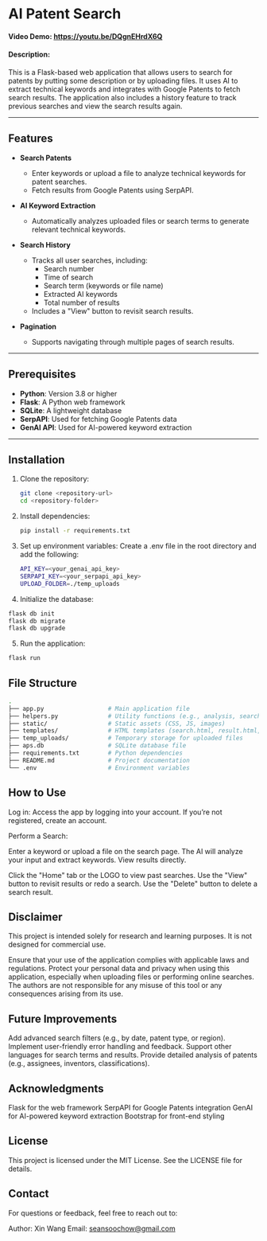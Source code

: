 # AI Patent Search
#### Video Demo:  https://youtu.be/DQgnEHrdX6Q
#### Description:

This is a Flask-based web application that allows users to search for patents by putting some description or by uploading files. It uses AI to extract technical keywords and integrates with Google Patents to fetch search results. The application also includes a history feature to track previous searches and view the search results again.

---

## Features

- **Search Patents**  
  - Enter keywords or upload a file to analyze technical keywords for patent searches.
  - Fetch results from Google Patents using SerpAPI.

- **AI Keyword Extraction**  
  - Automatically analyzes uploaded files or search terms to generate relevant technical keywords.

- **Search History**  
  - Tracks all user searches, including:
    - Search number
    - Time of search
    - Search term (keywords or file name)
    - Extracted AI keywords
    - Total number of results
  - Includes a "View" button to revisit search results.

- **Pagination**  
  - Supports navigating through multiple pages of search results.

---

## Prerequisites

- **Python**: Version 3.8 or higher
- **Flask**: A Python web framework
- **SQLite**: A lightweight database
- **SerpAPI**: Used for fetching Google Patents data
- **GenAI API**: Used for AI-powered keyword extraction

---

## Installation

1. Clone the repository:  
   ```bash
   git clone <repository-url>
   cd <repository-folder>

2. Install dependencies:
   ```bash
   pip install -r requirements.txt

3. Set up environment variables:
   Create a .env file in the root directory and add the following:
   ```bash
   API_KEY=<your_genai_api_key>
   SERPAPI_KEY=<your_serpapi_api_key>
   UPLOAD_FOLDER=./temp_uploads

 4. Initialize the database:
   ```bash
   flask db init
   flask db migrate
   flask db upgrade
```
 5. Run the application:
   ```bash
   flask run
```

## File Structure

```bash
.
├── app.py                  # Main application file
├── helpers.py              # Utility functions (e.g., analysis, search)
├── static/                 # Static assets (CSS, JS, images)
├── templates/              # HTML templates (search.html, result.html, etc.)
├── temp_uploads/           # Temporary storage for uploaded files
├── aps.db                  # SQLite database file
├── requirements.txt        # Python dependencies
├── README.md               # Project documentation
└── .env                    # Environment variables

```
## How to Use
Log in:
Access the app by logging into your account. If you’re not registered, create an account.

Perform a Search:

Enter a keyword or upload a file on the search page.
The AI will analyze your input and extract keywords.
View results directly.

Click the "Home" tab or the LOGO to view past searches.
Use the "View" button to revisit results or redo a search.
Use the "Delete" button to delete a search result.

## Disclaimer
This project is intended solely for research and learning purposes. It is not designed for commercial use.

Ensure that your use of the application complies with applicable laws and regulations.
Protect your personal data and privacy when using this application, especially when uploading files or performing online searches.
The authors are not responsible for any misuse of this tool or any consequences arising from its use.

## Future Improvements
Add advanced search filters (e.g., by date, patent type, or region).
Implement user-friendly error handling and feedback.
Support other languages for search terms and results.
Provide detailed analysis of patents (e.g., assignees, inventors, classifications).

## Acknowledgments
Flask for the web framework
SerpAPI for Google Patents integration
GenAI for AI-powered keyword extraction
Bootstrap for front-end styling

## License
This project is licensed under the MIT License. See the LICENSE file for details.

## Contact
For questions or feedback, feel free to reach out to:

Author: Xin Wang
Email: seansoochow@gmail.com


